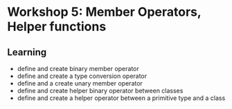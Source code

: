 # Workshop 5: Member Operators, Helper functions
## Learning
* define and create binary member operator
* define and create a type conversion operator
* define and a create unary member operator
* define and create helper binary operator between classes
* define and create a helper operator between a primitive type and a class
